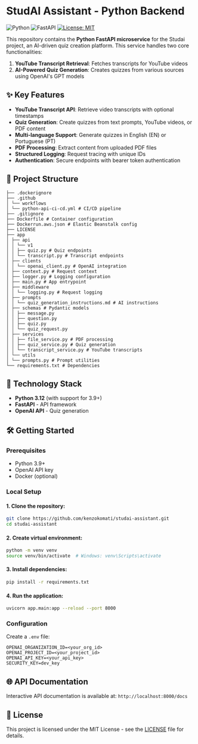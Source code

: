 # StudAI Assistant - Python Backend

![Python](https://img.shields.io/badge/python-3.9%20%7C%203.12-blue)
![FastAPI](https://img.shields.io/badge/FastAPI-0.115.3-green)
[![License: MIT](https://img.shields.io/badge/License-MIT-yellow.svg)](LICENSE)

This repository contains the **Python FastAPI microservice** for the Studai project, an AI-driven quiz creation platform. This service handles two core functionalities:
1. **YouTube Transcript Retrieval**: Fetches transcripts for YouTube videos
2. **AI-Powered Quiz Generation**: Creates quizzes from various sources using OpenAI's GPT models

## ✨ Key Features
- **YouTube Transcript API**: Retrieve video transcripts with optional timestamps
- **Quiz Generation**: Create quizzes from text prompts, YouTube videos, or PDF content
- **Multi-language Support**: Generate quizzes in English (EN) or Portuguese (PT)
- **PDF Processing**: Extract content from uploaded PDF files
- **Structured Logging**: Request tracing with unique IDs
- **Authentication**: Secure endpoints with bearer token authentication

## 📂 Project Structure
```text
├── .dockerignore
├── .github
│ └── workflows
│ └── python-api-ci-cd.yml # CI/CD pipeline
├── .gitignore
├── Dockerfile # Container configuration
├── Dockerrun.aws.json # Elastic Beanstalk config
├── LICENSE
├── app
│ ├── api
│ │ └── v1
│ │ ├── quiz.py # Quiz endpoints
│ │ └── transcript.py # Transcript endpoints
│ ├── clients
│ │ └── openai_client.py # OpenAI integration
│ ├── context.py # Request context
│ ├── logger.py # Logging configuration
│ ├── main.py # App entrypoint
│ ├── middleware
│ │ └── logging.py # Request logging
│ ├── prompts
│ │ └── quiz_generation_instructions.md # AI instructions
│ ├── schemas # Pydantic models
│ │ ├── message.py
│ │ ├── question.py
│ │ ├── quiz.py
│ │ └── quiz_request.py
│ ├── services
│ │ ├── file_service.py # PDF processing
│ │ ├── quiz_service.py # Quiz generation
│ │ └── transcript_service.py # YouTube transcripts
│ └── utils
│ └── prompts.py # Prompt utilities
└── requirements.txt # Dependencies
```


## 🚀 Technology Stack
- **Python 3.12** (with support for 3.9+)
- **FastAPI** - API framework
- **OpenAI API** - Quiz generation

## 🛠️ Getting Started
### Prerequisites
- Python 3.9+
- OpenAI API key
- Docker (optional)

### Local Setup
#### 1. Clone the repository:
```bash
git clone https://github.com/kenzokomati/studai-assistant.git
cd studai-assistant
```

#### 2. Create virtual environment:
```bash
python -m venv venv
source venv/bin/activate  # Windows: venv\Scripts\activate
```

#### 3. Install dependencies:
```bash
pip install -r requirements.txt
```

#### 4. Run the application:
```bash
uvicorn app.main:app --reload --port 8000
```

### Configuration
Create a `.env` file:
```properties
OPENAI_ORGANIZATION_ID=<your_org_id>
OPENAI_PROJECT_ID=<your_project_id>
OPENAI_API_KEY=<your_api_key>
SECURITY_KEY=dev_key
```

## 🌐 API Documentation
Interactive API documentation is available at:
`http://localhost:8000/docs`

## 📜 License
This project is licensed under the MIT License - see the [LICENSE](LICENSE) file for details.

